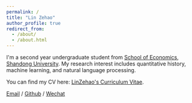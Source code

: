 ```yaml
---
permalink: /
title: "Lin Zehao"
author_profile: true
redirect_from: 
  - /about/
  - /about.html
---
```

I'm a second year undergraduate student from [School of Economics](https://www.econ.sdu.edu.cn/), [Shandong University](https://www.sdu.edu.cn/). My research interest includes quantitative history, machine learning, and natural language processing.

You can find my CV here: [LinZehao's Curriculum Vitae](../assets/Curriculum_Vitae.pdf).

[Email](mailto:202210093@mail.sdu.edu.cn) / [Github](https://github.com/LIN-ZeHao) / [Wechat](../images/wechat.jpg)
